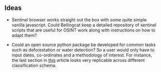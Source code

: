 ## Ideas

* Sentinel browser works straight out the box with some quite simple vanilla javascript. Could
Bellingcat keep a detailed repository of sentinel scripts that are useful for OSINT work along with instructions
on how to adapt them?
  
* Could an open source python package be developed for common tasks such as deforestation or water detection?
So a user would only have to input dates, co-ordinates and a methodology of interest. For instance,
the last section in [this](https://towardsdatascience.com/how-to-use-open-source-satellite-data-for-your-investigative-reporting-d662cb1f9f90 "How to use open source satellite data for your investigative reporting") article
looks very replicable across different classification schema.
